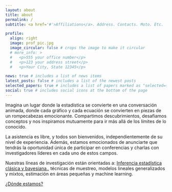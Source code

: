 ```yaml
---
layout: about
title: about
permalink: /
subtitle: <a href='#'>Affiliations</a>. Address. Contacts. Moto. Etc.

profile:
  align: right
  image: prof_pic.jpg
  image_circular: false # crops the image to make it circular
  # more_info: >
  #   <p>555 your office number</p>
  #   <p>123 your address street</p>
  #   <p>Your City, State 12345</p>

news: true # includes a list of news items
latest_posts: false # includes a list of the newest posts
selected_papers: true # includes a list of papers marked as "selected={true}"
social: true # includes social icons at the bottom of the page
---
```


Imagina un lugar donde la estad&iacute;stica se convierte en una conversaci&oacute;n animada, donde cada gr&aacute;fico y cada ecuaci&oacute;n se convierten en piezas de un rompecabezas emocionante. Compartimos descubrimientos, desafiamos conceptos y nos inspiramos mutuamente para ir m&aacute;s all&aacute; de los l&iacute;mites de lo conocido.

La asistencia es libre, y todos son bienvenidos, independientemente de su nivel de experiencia. Adem&aacute;s, estamos emocionados de anunciarte que tendr&aacute;s la oportunidad &uacute;nica de participar en conferencias y charlas con investigadores l&iacute;deres en cada uno de estos campos.

Nuestras l&iacute;neas de investigaci&oacute;n est&aacute;n orientadas a: [Inferencia estad&iacute;stica cl&aacute;sica y bayesiana.](https://www.youtube.com/watch?v=r76oDIvwETI), t&eacute;cnicas de muestreo, modelos lineales generalizados y mixtos, estimaci&oacute;n en &aacute;reas peque&ntilde;as y machine learning.

[&iquest;D&oacute;nde estamos?](https://www.google.com/maps/place/Facultad+de+Ciencias+Matem%C3%A1ticas/@40.4494573,-3.7442893,15z/data=!3m2!4b1!5s0xd4228344c8eed65:0xc5734db33a171a9f!4m6!3m5!1s0xd42283448dd5227:0x2ec4a86e26462d8b!8m2!3d40.4494588!4d-3.7258568!16)